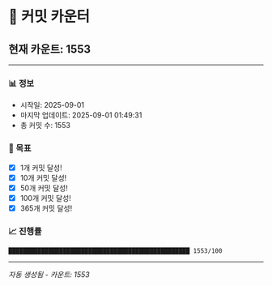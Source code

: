 # 🔢 커밋 카운터

## 현재 카운트: 1553

---

### 📊 정보
- 시작일: 2025-09-01
- 마지막 업데이트: 2025-09-01 01:49:31
- 총 커밋 수: 1553

### 🎯 목표
- [x] 1개 커밋 달성!
- [x] 10개 커밋 달성!
- [x] 50개 커밋 달성!
- [x] 100개 커밋 달성!
- [x] 365개 커밋 달성!

### 📈 진행률
```
██████████████████████████████████████████████████ 1553/100
```

---
*자동 생성됨 - 카운트: 1553*
